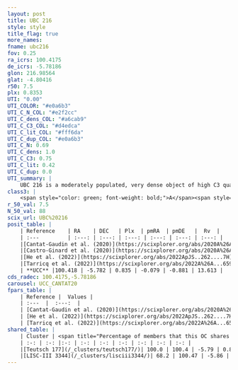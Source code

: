 ```yaml
---
layout: post
title: UBC 216
style: style
title_flag: true
more_names: 
fname: ubc216
fov: 0.25
ra_icrs: 100.4175
de_icrs: -5.78186
glon: 216.98564
glat: -4.80416
r50: 7.5
plx: 0.8353
UTI: "0.00"
UTI_COLOR: "#e0a6b3"
UTI_C_N_COL: "#e2f2cc"
UTI_C_dens_COL: "#a6cab9"
UTI_C_C3_COL: "#d4edca"
UTI_C_lit_COL: "#fff6da"
UTI_C_dup_COL: "#e0a6b3"
UTI_C_N: 0.69
UTI_C_dens: 1.0
UTI_C_C3: 0.75
UTI_C_lit: 0.42
UTI_C_dup: 0.0
UTI_summary: |
    UBC 216 is a moderately populated, very dense object of high C3 quality. It is poorly studied in the literature.<br><br><span style="color: #99180f; font-weight: bold;">Warning: </span>This is very likely a duplicate object, which shares a large percentage of members with at least one previously reported entry.
class3: |
    <span style="color: green; font-weight: bold;">A</span><span style="color: #FFC300; font-weight: bold;">B</span>
r_50_val: 7.5
N_50_val: 88
scix_url: UBC%20216
posit_table: |
    | Reference    | RA    | DEC   | Plx  | pmRA  | pmDE   |  Rv  |
    | :---         | :---: | :---: | :---: | :---: | :---: | :---: |
    |[Cantat-Gaudin et al. (2020)](https://scixplorer.org/abs/2020A%26A...640A...1C) | 100.431 | -5.789 | 0.825 | -0.084 | -0.904 | -- |
    |[Castro-Ginard et al. (2020)](https://scixplorer.org/abs/2020A%26A...635A..45C) | 100.415 | -5.789 | 0.822 | -0.085 | -0.896 | -- |
    |[He et al. (2022)](https://scixplorer.org/abs/2022ApJS..262....7H) | 100.411 | -5.813 | 0.843 | -0.093 | -0.886 | -- |
    |[Tarricq et al. (2022)](https://scixplorer.org/abs/2022A%26A...659A..59T) | 100.382 | -5.789 | 0.837 | -0.093 | -0.859 | -- |
    | **UCC** |100.418 | -5.782 | 0.835 | -0.079 | -0.881 | 13.613 | 
cds_radec: 100.4175,-5.78186
carousel: UCC_CANTAT20
fpars_table: |
    | Reference |  Values |
    | :---  |  :---:  |
    | [Cantat-Gaudin et al. (2020)](https://scixplorer.org/abs/2020A%26A...640A...1C) | `AVNN=0.76, DMNN=10.41, AgeNN=7.79` |
    | [He et al. (2022)](https://scixplorer.org/abs/2022ApJS..262....7H) | `A0=0.9, logAge=8.8` |
    | [Tarricq et al. (2022)](https://scixplorer.org/abs/2022A%26A...659A..59T) | `Dist=1172, logAgeNN=7.78` |
shared_table: |
    | Cluster | <span title="Percentage of members that this OC shares with the ones listed">%</span>   | RA   | DEC   | Plx   | pmRA  | pmDE  | Rv | UTI |
    | :-: | :-: |:-: | :-: | :-: | :-: | :-: | :-: | :-: |
    |[Teutsch 177](/_clusters/teutsch177/)| 100.0 | 100.4 | -5.79 | 0.85 | -0.08 | -0.87 | 10.74 |0.67 |
    |[LISC-III 3344](/_clusters/lisciii3344/)| 68.2 | 100.47 | -5.86 | 0.86 | -0.14 | -0.93 | 13.14 |0.14 |
---
```

